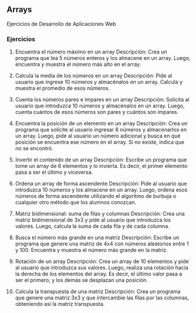 ## Arrays
Ejercicios de Desarrollo de Aplicaciones Web

### Ejercicios
1. Encuentra el número máximo en un array
Descripción: Crea un programa que lea 5 números enteros y los almacene en un array. Luego, encuentra y muestra el número más alto en el array.

2. Calcula la media de los números en un array
Descripción: Pide al usuario que ingrese 10 números y almacénalos en un array. Calcula y muestra el promedio de esos números.

3. Cuenta los números pares e impares en un array
Descripción: Solicita al usuario que introduzca 10 números y almacénalos en un array. Luego, cuenta cuántos de esos números son pares y cuántos son impares.

4. Encuentra la posición de un elemento en un array
Descripción: Crea un programa que solicite al usuario ingresar 8 números y almacenarlos en un array. Luego, pide al usuario un número adicional y busca en qué posición se encuentra ese número en el array. Si no existe, indica que no se encontró.

5. Invertir el contenido de un array
Descripción: Escribe un programa que tome un array de 6 elementos y lo invierta. Es decir, el primer elemento pasa a ser el último y viceversa.

6. Ordena un array de forma ascendente
Descripción: Pide al usuario que introduzca 10 números y los almacene en un array. Luego, ordena esos números de forma ascendente utilizando el algoritmo de burbuja o cualquier otro método que los alumnos conozcan.

7. Matriz bidimensional: suma de filas y columnas
Descripción: Crea una matriz bidimensional de 3x3 y pide al usuario que introduzca los valores. Luego, calcula la suma de cada fila y de cada columna.

8. Busca el número más grande en una matriz
Descripción: Escribe un programa que genere una matriz de 4x4 con números aleatorios entre 1 y 100. Encuentra y muestra el número más grande en la matriz.

9. Rotación de un array
Descripción: Crea un array de 10 elementos y pide al usuario que introduzca sus valores. Luego, realiza una rotación hacia la derecha de los elementos del array. Es decir, el último valor pasa a ser el primero, y los demás se desplazan una posición.

10. Calcula la transpuesta de una matriz
Descripción: Crea un programa que genere una matriz 3x3 y que intercambie las filas por las columnas, obteniendo así la matriz transpuesta.

